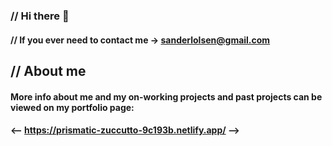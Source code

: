 ### // Hi there 👋

#### // If you ever need to contact me -> sanderlolsen@gmail.com

## // About me

#### More info about me and my on-working projects and past projects can be viewed on my portfolio page:

#### <-- https://prismatic-zuccutto-9c193b.netlify.app/ -->



<!--
**SanderOlsen98/SanderOlsen98** is a ✨ _special_ ✨ repository because its `README.md` (this file) appears on your GitHub profile.

Here are some ideas to get you started:

- 🔭 I’m currently working on ...
- 🌱 I’m currently learning ...
- 👯 I’m looking to collaborate on ...
- 🤔 I’m looking for help with ...
- 💬 Ask me about ...
- 📫 How to reach me: ...
- 😄 Pronouns: ...
- ⚡ Fun fact: ...
-->
